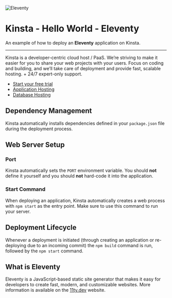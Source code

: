 ![Eleventy](https://user-images.githubusercontent.com/2342458/230336594-86e2311a-3080-4d1c-9a01-03999a12136b.png)

# Kinsta - Hello World - Eleventy

An example of how to deploy an **Eleventy** application on Kinsta.

---
Kinsta is a developer-centric cloud host / PaaS. We’re striving to make it easier for you to share your web projects with your users. Focus on coding and building, and we’ll take care of deployment and provide fast, scalable hosting. + 24/7 expert-only support.

- [Start your free trial](https://kinsta.com/signup/?product_type=app-db)
- [Application Hosting](https://kinsta.com/application-hosting)
- [Database Hosting](https://kinsta.com/database-hosting)

## Dependency Management

Kinsta automatically installs dependencies defined in your `package.json` file during the deployment process.

## Web Server Setup

### Port

Kinsta automatically sets the `PORT` environment variable. You should **not** define it yourself and you should **not** hard-code it into the application.

### Start Command

When deploying an application, Kinsta automatically creates a web process with `npm start` as the entry point. Make sure to use this command to run your server.

## Deployment Lifecycle

Whenever a deployment is initiated (through creating an application or re-deploying due to an incoming commit) the `npm build` command is run, followed by the `npm start` command.

## What is Eleventy
Eleventy is a JavaScript-based static site generator that makes it easy for developers to create fast, modern, and customizable websites. More information is available on the [11ty.dev](https://www.11ty.dev/) website.
